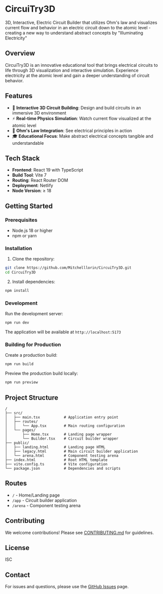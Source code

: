 # CircuiTry3D

3D, Interactive, Electric Circuit Builder that utilizes Ohm's law and visualizes current flow and behavior in an electric circuit down to the atomic level - creating a new way to understand abstract concepts by "Illuminating Electricity"

## Overview

CircuiTry3D is an innovative educational tool that brings electrical circuits to life through 3D visualization and interactive simulation. Experience electricity at the atomic level and gain a deeper understanding of circuit behavior.

## Features

- 🔌 **Interactive 3D Circuit Building**: Design and build circuits in an immersive 3D environment
- ⚡ **Real-time Physics Simulation**: Watch current flow visualized at the atomic level
- 📐 **Ohm's Law Integration**: See electrical principles in action
- 🎓 **Educational Focus**: Make abstract electrical concepts tangible and understandable

## Tech Stack

- **Frontend**: React 19 with TypeScript
- **Build Tool**: Vite 7
- **Routing**: React Router DOM
- **Deployment**: Netlify
- **Node Version**: ≥ 18

## Getting Started

### Prerequisites

- Node.js 18 or higher
- npm or yarn

### Installation

1. Clone the repository:
```bash
git clone https://github.com/Mitchelllorin/CircuiTry3D.git
cd CircuiTry3D
```

2. Install dependencies:
```bash
npm install
```

### Development

Run the development server:
```bash
npm run dev
```

The application will be available at `http://localhost:5173`

### Building for Production

Create a production build:
```bash
npm run build
```

Preview the production build locally:
```bash
npm run preview
```

## Project Structure

```
/
├── src/
│   ├── main.tsx           # Application entry point
│   ├── routes/
│   │   └── App.tsx        # Main routing configuration
│   └── pages/
│       ├── Home.tsx       # Landing page wrapper
│       └── Builder.tsx    # Circuit builder wrapper
├── public/
│   ├── landing.html       # Landing page HTML
│   ├── legacy.html        # Main circuit builder application
│   └── arena.html         # Component testing arena
├── index.html             # Root HTML template
├── vite.config.ts         # Vite configuration
└── package.json           # Dependencies and scripts
```

## Routes

- `/` - Home/Landing page
- `/app` - Circuit builder application
- `/arena` - Component testing arena

## Contributing

We welcome contributions! Please see [CONTRIBUTING.md](CONTRIBUTING.md) for guidelines.

## License

ISC

## Contact

For issues and questions, please use the [GitHub Issues](https://github.com/Mitchelllorin/CircuiTry3D/issues) page.

